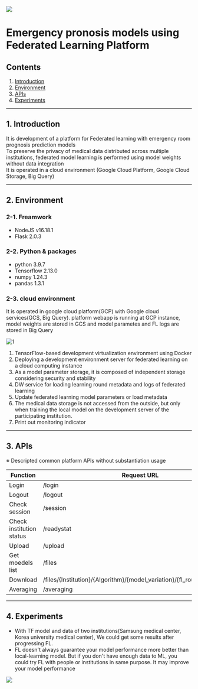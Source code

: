 <img src="https://capsule-render.vercel.app/api?type=waving&color=0c2238&height=120&section=header&text=ELF&fontSize=100&fontColor=d6ace6" />
<h1>Emergency pronosis models using Federated Learning Platform</h1>

## Contents
1. [Introduction](#1-introduction)
2. [Environment](#2-environment)
3. [APIs](#3-apis)
4. [Experiments](#4-experiments)
---
## 1. Introduction

It is development of a platform for Federated learning with emergency room prognosis prediction models<br/>
To preserve the privacy of medical data distributed across multiple institutions, federated model learning is performed using model weights without data integration<br/>
It is operated in a cloud environment (Google Cloud Platform, Google Cloud Storage, Big Query)


----
## 2. Environment
### 2-1. Freamwork
* NodeJS v16.18.1
* Flask 2.0.3
### 2-2. Python & packages
* python 3.9.7
* Tensorflow 2.13.0
* numpy 1.24.3
* pandas 1.3.1
### 2-3. cloud environment
It is operated in google cloud platform(GCP) with Google cloud services(GCS, Big Query). platform webapp is running at GCP instance, model weights are stored in GCS and model parametes and FL logs are stored in Big Query

 ![1](https://github.com/CNTBMS/ELF/assets/69572216/9749d276-32a0-40c8-9b8c-2bcc18116286)

  
1) TensorFlow-based development virtualization  environment using Docker
2) Deploying a development environment server for federated learning on a cloud computing instance
3) As a model parameter storage, it is composed of independent storage considering security and stability
4) DW service for loading learning round metadata and logs of federated learning
5) Update federated learning model parameters or load metadata
6) The medical data storage is not accessed from the outside, but only when training the local model on the development server of the participating institution.
7) Print out monitoring indicator

---
## 3. APIs

※ Descripted common platform APIs without substantiation usage  

|Function|Request URL|Method|
|---|---|---|
|Login|/login|POST|
|Logout|/logout|GET|
|Check session|/session|GET|
|Check institution status|/readystat|GET|
|Upload|/upload|POST|
|Get moedels list|/files|GET|
|Download|/files/{Institution}/{Algorithm}/{model_variation}/{fl_round}/{file_name}|GET|
|Averaging|/averaging|GET|

---
## 4. Experiments

* With TF model and data of two institutions(Samsung medical center, Korea university medical center), We could get some results after progressing FL.
* FL doesn't always guarantee your model performance more better than local-learning model. But if you don't have enough data to ML, you could try FL with people or institutions in same purpose. It may improve your model performance



<img src="https://capsule-render.vercel.app/api?type=waving&color=0c2238&height=120&section=footer&text=ELF&fontSize=100&fontColor=d6ace6" />
